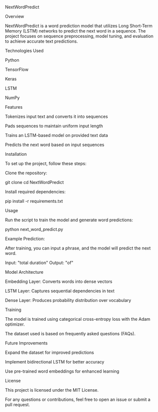NextWordPredict

Overview

NextWordPredict is a word prediction model that utilizes Long Short-Term Memory (LSTM) networks to predict the next word in a sequence. The project focuses on sequence preprocessing, model tuning, and evaluation to achieve accurate text predictions.

Technologies Used

Python

TensorFlow

Keras

LSTM

NumPy

Features

Tokenizes input text and converts it into sequences

Pads sequences to maintain uniform input length

Trains an LSTM-based model on provided text data

Predicts the next word based on input sequences

Installation

To set up the project, follow these steps:

Clone the repository:

git clone <repository-url>
cd NextWordPredict

Install required dependencies:

pip install -r requirements.txt

Usage

Run the script to train the model and generate word predictions:

python next_word_predict.py

Example Prediction:

After training, you can input a phrase, and the model will predict the next word.

Input: "total duration"
Output: "of"

Model Architecture

Embedding Layer: Converts words into dense vectors

LSTM Layer: Captures sequential dependencies in text

Dense Layer: Produces probability distribution over vocabulary

Training

The model is trained using categorical cross-entropy loss with the Adam optimizer.

The dataset used is based on frequently asked questions (FAQs).

Future Improvements

Expand the dataset for improved predictions

Implement bidirectional LSTM for better accuracy

Use pre-trained word embeddings for enhanced learning

License

This project is licensed under the MIT License.

For any questions or contributions, feel free to open an issue or submit a pull request.

